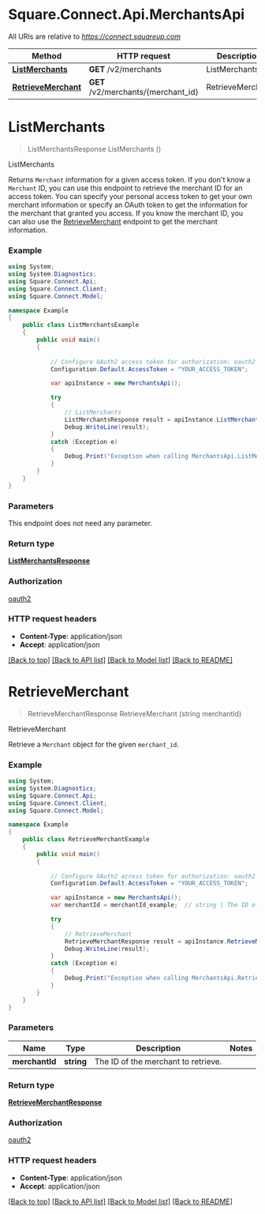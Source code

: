# Square.Connect.Api.MerchantsApi

All URIs are relative to *https://connect.squareup.com*

Method | HTTP request | Description
------------- | ------------- | -------------
[**ListMerchants**](MerchantsApi.md#listmerchants) | **GET** /v2/merchants | ListMerchants
[**RetrieveMerchant**](MerchantsApi.md#retrievemerchant) | **GET** /v2/merchants/{merchant_id} | RetrieveMerchant


<a name="listmerchants"></a>
# **ListMerchants**
> ListMerchantsResponse ListMerchants ()

ListMerchants

Returns `Merchant` information for a given access token.  If you don't know a `Merchant` ID, you can use this endpoint to retrieve the merchant ID for an access token. You can specify your personal access token to get your own merchant information or specify an OAuth token to get the information for the  merchant that granted you access.  If you know the merchant ID, you can also use the [RetrieveMerchant](#endpoint-merchants-retrievemerchant)  endpoint to get the merchant information.

### Example
```csharp
using System;
using System.Diagnostics;
using Square.Connect.Api;
using Square.Connect.Client;
using Square.Connect.Model;

namespace Example
{
    public class ListMerchantsExample
    {
        public void main()
        {
            
            // Configure OAuth2 access token for authorization: oauth2
            Configuration.Default.AccessToken = "YOUR_ACCESS_TOKEN";

            var apiInstance = new MerchantsApi();

            try
            {
                // ListMerchants
                ListMerchantsResponse result = apiInstance.ListMerchants();
                Debug.WriteLine(result);
            }
            catch (Exception e)
            {
                Debug.Print("Exception when calling MerchantsApi.ListMerchants: " + e.Message );
            }
        }
    }
}
```

### Parameters
This endpoint does not need any parameter.

### Return type

[**ListMerchantsResponse**](ListMerchantsResponse.md)

### Authorization

[oauth2](../README.md#oauth2)

### HTTP request headers

 - **Content-Type**: application/json
 - **Accept**: application/json

[[Back to top]](#) [[Back to API list]](../README.md#documentation-for-api-endpoints) [[Back to Model list]](../README.md#documentation-for-models) [[Back to README]](../README.md)

<a name="retrievemerchant"></a>
# **RetrieveMerchant**
> RetrieveMerchantResponse RetrieveMerchant (string merchantId)

RetrieveMerchant

Retrieve a `Merchant` object for the given `merchant_id`.

### Example
```csharp
using System;
using System.Diagnostics;
using Square.Connect.Api;
using Square.Connect.Client;
using Square.Connect.Model;

namespace Example
{
    public class RetrieveMerchantExample
    {
        public void main()
        {
            
            // Configure OAuth2 access token for authorization: oauth2
            Configuration.Default.AccessToken = "YOUR_ACCESS_TOKEN";

            var apiInstance = new MerchantsApi();
            var merchantId = merchantId_example;  // string | The ID of the merchant to retrieve.

            try
            {
                // RetrieveMerchant
                RetrieveMerchantResponse result = apiInstance.RetrieveMerchant(merchantId);
                Debug.WriteLine(result);
            }
            catch (Exception e)
            {
                Debug.Print("Exception when calling MerchantsApi.RetrieveMerchant: " + e.Message );
            }
        }
    }
}
```

### Parameters

Name | Type | Description  | Notes
------------- | ------------- | ------------- | -------------
 **merchantId** | **string**| The ID of the merchant to retrieve. | 

### Return type

[**RetrieveMerchantResponse**](RetrieveMerchantResponse.md)

### Authorization

[oauth2](../README.md#oauth2)

### HTTP request headers

 - **Content-Type**: application/json
 - **Accept**: application/json

[[Back to top]](#) [[Back to API list]](../README.md#documentation-for-api-endpoints) [[Back to Model list]](../README.md#documentation-for-models) [[Back to README]](../README.md)


